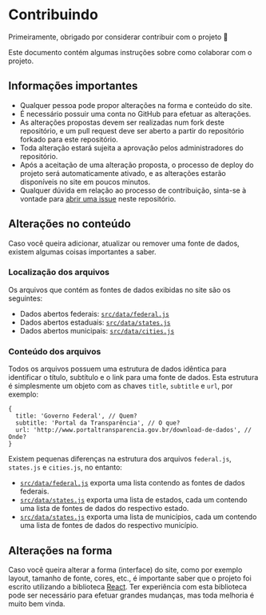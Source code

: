 # Contribuindo
Primeiramente, obrigado por considerar contribuir com o projeto :tada:

Este documento contém algumas instruções sobre como colaborar com o projeto.

## Informações importantes
- Qualquer pessoa pode propor alterações na forma e conteúdo do site.
- É necessário possuir uma conta no GitHub para efetuar as alterações.
- As alterações propostas devem ser realizadas num fork deste repositório, e um pull request deve ser aberto a partir do repositório forkado para este repositório.
- Toda alteração estará sujeita a aprovação pelos administradores do repositório.
- Após a aceitação de uma alteração proposta, o processo de deploy do projeto será automaticamente ativado, e as alterações estarão disponíveis no site em poucos minutos.
- Qualquer dúvida em relação ao processo de contribuição, sinta-se à vontade para [abrir uma issue](https://github.com/renato-bohler/mapa-dados-abertos/issues/new) neste repositório.

## Alterações no conteúdo
Caso você queira adicionar, atualizar ou remover uma fonte de dados, existem algumas coisas importantes a saber.

### Localização dos arquivos
Os arquivos que contém as fontes de dados exibidas no site são os seguintes:

* Dados abertos federais: [`src/data/federal.js`](https://github.com/renato-bohler/mapa-dados-abertos/blob/master/src/data/federal.js)
* Dados abertos estaduais: [`src/data/states.js`](https://github.com/renato-bohler/mapa-dados-abertos/blob/master/src/data/states.js)
* Dados abertos municipais: [`src/data/cities.js`](https://github.com/renato-bohler/mapa-dados-abertos/blob/master/src/data/cities.js)

### Conteúdo dos arquivos
Todos os arquivos possuem uma estrutura de dados idêntica para identificar o título, subtítulo e o link para uma fonte de dados. Esta estrutura é simplesmente um objeto com as chaves `title`, `subtitle` e `url`, por exemplo:

```
{
  title: 'Governo Federal', // Quem?
  subtitle: 'Portal da Transparência', // O que?
  url: 'http://www.portaltransparencia.gov.br/download-de-dados', // Onde?
}
```

Existem pequenas diferenças na estrutura dos arquivos `federal.js`, `states.js` e `cities.js`, no entanto:

* [`src/data/federal.js`](https://github.com/renato-bohler/mapa-dados-abertos/blob/master/src/data/federal.js) exporta uma lista contendo as fontes de dados federais.
* [`src/data/states.js`](https://github.com/renato-bohler/mapa-dados-abertos/blob/master/src/data/states.js) exporta uma lista de estados, cada um contendo uma lista de fontes de dados do respectivo estado.
* [`src/data/states.js`](https://github.com/renato-bohler/mapa-dados-abertos/blob/master/src/data/states.js) exporta uma lista de municípios, cada um contendo uma lista de fontes de dados do respectivo município.

## Alterações na forma
Caso você queira alterar a forma (interface) do site, como por exemplo layout, tamanho de fonte, cores, etc., é importante saber que o projeto foi escrito utilizando a biblioteca [React](https://pt-br.reactjs.org). Ter experiência com esta biblioteca pode ser necessário para efetuar grandes mudanças, mas toda melhoria é muito bem vinda.


